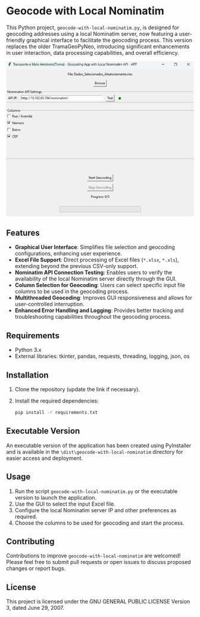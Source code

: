 # Geocode with Local Nominatim

This Python project, `geocode-with-local-nominatim.py`, is designed for geocoding addresses using a local Nominatim server, now featuring a user-friendly graphical interface to facilitate the geocoding process. This version replaces the older TramaGeoPyNeo, introducing significant enhancements in user interaction, data processing capabilities, and overall efficiency.

![Interface Preview](interface-preview.png)

## Features

- **Graphical User Interface**: Simplifies file selection and geocoding configurations, enhancing user experience.
- **Excel File Support**: Direct processing of Excel files (`*.xlsx`, `*.xls`), extending beyond the previous CSV-only support.
- **Nominatim API Connection Testing**: Enables users to verify the availability of the local Nominatim server directly through the GUI.
- **Column Selection for Geocoding**: Users can select specific input file columns to be used in the geocoding process.
- **Multithreaded Geocoding**: Improves GUI responsiveness and allows for user-controlled interruption.
- **Enhanced Error Handling and Logging**: Provides better tracking and troubleshooting capabilities throughout the geocoding process.

## Requirements

- Python 3.x
- External libraries: tkinter, pandas, requests, threading, logging, json, os

## Installation

1. Clone the repository (update the link if necessary).
2. Install the required dependencies:

    ```bash
    pip install -r requirements.txt
    ```

## Executable Version

An executable version of the application has been created using PyInstaller and is available in the `\dist\geocode-with-local-nominatim` directory for easier access and deployment.

## Usage

1. Run the script `geocode-with-local-nominatim.py` or the executable version to launch the application.
2. Use the GUI to select the input Excel file.
3. Configure the local Nominatim server IP and other preferences as required.
4. Choose the columns to be used for geocoding and start the process.

## Contributing

Contributions to improve `geocode-with-local-nominatim` are welcomed! Please feel free to submit pull requests or open issues to discuss proposed changes or report bugs.

## License

This project is licensed under the GNU GENERAL PUBLIC LICENSE Version 3, dated June 29, 2007.
